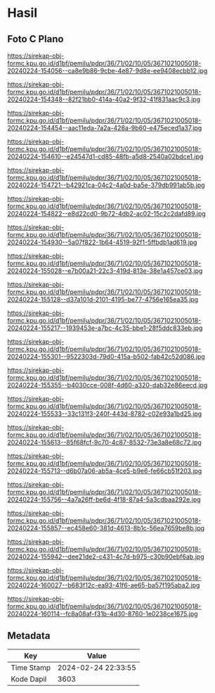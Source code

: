 # Hasil

## Foto C Plano

https://sirekap-obj-formc.kpu.go.id/d1bf/pemilu/pdpr/36/71/02/10/05/3671021005018-20240224-154056--ca8e9b86-9cbe-4e87-9d8e-ee9408ecbb12.jpg

https://sirekap-obj-formc.kpu.go.id/d1bf/pemilu/pdpr/36/71/02/10/05/3671021005018-20240224-154348--82f21bb0-414a-40a2-9f32-41f831aac9c3.jpg

https://sirekap-obj-formc.kpu.go.id/d1bf/pemilu/pdpr/36/71/02/10/05/3671021005018-20240224-154454--aac11eda-7a2a-428a-9b60-e475eced1a37.jpg

https://sirekap-obj-formc.kpu.go.id/d1bf/pemilu/pdpr/36/71/02/10/05/3671021005018-20240224-154610--e24547d1-cd85-48fb-a5d8-2540a02bdce1.jpg

https://sirekap-obj-formc.kpu.go.id/d1bf/pemilu/pdpr/36/71/02/10/05/3671021005018-20240224-154721--b42921ca-04c2-4a0d-ba5e-379db991ab5b.jpg

https://sirekap-obj-formc.kpu.go.id/d1bf/pemilu/pdpr/36/71/02/10/05/3671021005018-20240224-154822--e8d22cd0-9b72-4db2-ac02-15c2c2dafd89.jpg

https://sirekap-obj-formc.kpu.go.id/d1bf/pemilu/pdpr/36/71/02/10/05/3671021005018-20240224-154930--5a07f822-1b64-4519-92f1-5ffbdb1ad619.jpg

https://sirekap-obj-formc.kpu.go.id/d1bf/pemilu/pdpr/36/71/02/10/05/3671021005018-20240224-155028--e7b00a21-22c3-419d-813e-38e1a457ce03.jpg

https://sirekap-obj-formc.kpu.go.id/d1bf/pemilu/pdpr/36/71/02/10/05/3671021005018-20240224-155128--d37a101d-2101-4195-be77-4756e165ea35.jpg

https://sirekap-obj-formc.kpu.go.id/d1bf/pemilu/pdpr/36/71/02/10/05/3671021005018-20240224-155217--1939453e-a7bc-4c35-bbe1-28f5ddc833eb.jpg

https://sirekap-obj-formc.kpu.go.id/d1bf/pemilu/pdpr/36/71/02/10/05/3671021005018-20240224-155301--9522303d-79d0-415a-b502-fab42c52d086.jpg

https://sirekap-obj-formc.kpu.go.id/d1bf/pemilu/pdpr/36/71/02/10/05/3671021005018-20240224-155355--b4030cce-008f-4d60-a320-dab32e86eecd.jpg

https://sirekap-obj-formc.kpu.go.id/d1bf/pemilu/pdpr/36/71/02/10/05/3671021005018-20240224-155533--33c131f3-240f-443d-8782-c02e93a1bd25.jpg

https://sirekap-obj-formc.kpu.go.id/d1bf/pemilu/pdpr/36/71/02/10/05/3671021005018-20240224-155613--85f68fcf-9c70-4c87-8532-73e3a8e68c72.jpg

https://sirekap-obj-formc.kpu.go.id/d1bf/pemilu/pdpr/36/71/02/10/05/3671021005018-20240224-155713--d6b07a06-ab5a-4ce5-b9e6-fe66cb51f203.jpg

https://sirekap-obj-formc.kpu.go.id/d1bf/pemilu/pdpr/36/71/02/10/05/3671021005018-20240224-155756--4a7a26ff-be6d-4f18-87a4-5a3cdbaa292e.jpg

https://sirekap-obj-formc.kpu.go.id/d1bf/pemilu/pdpr/36/71/02/10/05/3671021005018-20240224-155857--ec458e60-381d-4613-8b1c-56ea7659be8b.jpg

https://sirekap-obj-formc.kpu.go.id/d1bf/pemilu/pdpr/36/71/02/10/05/3671021005018-20240224-155942--dee21de2-c431-4c7d-b975-c30b90ebf6ab.jpg

https://sirekap-obj-formc.kpu.go.id/d1bf/pemilu/pdpr/36/71/02/10/05/3671021005018-20240224-160027--b683f12c-ea93-41f6-ae65-ba57f195aba2.jpg

https://sirekap-obj-formc.kpu.go.id/d1bf/pemilu/pdpr/36/71/02/10/05/3671021005018-20240224-160114--fc8a08af-f31b-4d30-8760-1e0238ce1675.jpg


## Metadata

| Key        | Value               |
| ---------- | ------------------- |
| Time Stamp | 2024-02-24 22:33:55 |
| Kode Dapil | 3603                |



